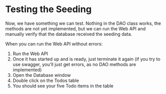 # Testing the Seeding

Now, we have something we can test. Nothing in the DAO class works, the methods are not yet implemented, but we can run the Web API and manually verify that the database received the seeding data.

When you can run the Web API without errors:

1) Run the Web API
2) Once it has started up and is ready, just terminate it again (if you try to use swagger, you'll just get errors, as no DAO methods are implemented)
3) Open the Database window
4) Double click on the Todos table
5) You should see your five Todo items in the table 

